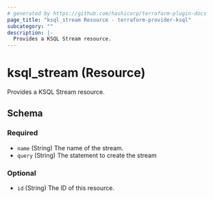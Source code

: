 ```yaml
---
# generated by https://github.com/hashicorp/terraform-plugin-docs
page_title: "ksql_stream Resource - terraform-provider-ksql"
subcategory: ""
description: |-
  Provides a KSQL Stream resource.
---
```


# ksql_stream (Resource)

Provides a KSQL Stream resource.



<!-- schema generated by tfplugindocs -->
## Schema

### Required

- `name` (String) The name of the stream.
- `query` (String) The statement to create the stream

### Optional

- `id` (String) The ID of this resource.


